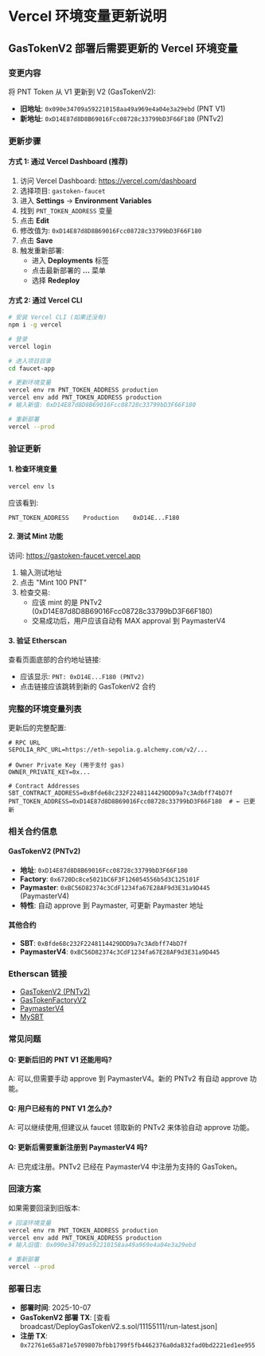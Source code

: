 # Vercel 环境变量更新说明

## GasTokenV2 部署后需要更新的 Vercel 环境变量

### 变更内容

将 PNT Token 从 V1 更新到 V2 (GasTokenV2):

- **旧地址**: `0x090e34709a592210158aa49a969e4a04e3a29ebd` (PNT V1)
- **新地址**: `0xD14E87d8D8B69016Fcc08728c33799bD3F66F180` (PNTv2)

### 更新步骤

#### 方式 1: 通过 Vercel Dashboard (推荐)

1. 访问 Vercel Dashboard: https://vercel.com/dashboard
2. 选择项目: `gastoken-faucet`
3. 进入 **Settings** → **Environment Variables**
4. 找到 `PNT_TOKEN_ADDRESS` 变量
5. 点击 **Edit**
6. 修改值为: `0xD14E87d8D8B69016Fcc08728c33799bD3F66F180`
7. 点击 **Save**
8. 触发重新部署:
   - 进入 **Deployments** 标签
   - 点击最新部署的 **...** 菜单
   - 选择 **Redeploy**

#### 方式 2: 通过 Vercel CLI

```bash
# 安装 Vercel CLI (如果还没有)
npm i -g vercel

# 登录
vercel login

# 进入项目目录
cd faucet-app

# 更新环境变量
vercel env rm PNT_TOKEN_ADDRESS production
vercel env add PNT_TOKEN_ADDRESS production
# 输入新值: 0xD14E87d8D8B69016Fcc08728c33799bD3F66F180

# 重新部署
vercel --prod
```

### 验证更新

#### 1. 检查环境变量
```bash
vercel env ls
```

应该看到:
```
PNT_TOKEN_ADDRESS    Production    0xD14E...F180
```

#### 2. 测试 Mint 功能

访问: https://gastoken-faucet.vercel.app

1. 输入测试地址
2. 点击 "Mint 100 PNT"
3. 检查交易:
   - 应该 mint 的是 PNTv2 (0xD14E87d8D8B69016Fcc08728c33799bD3F66F180)
   - 交易成功后，用户应该自动有 MAX approval 到 PaymasterV4

#### 3. 验证 Etherscan

查看页面底部的合约地址链接:
- 应该显示: `PNT: 0xD14E...F180 (PNTv2)`
- 点击链接应该跳转到新的 GasTokenV2 合约

### 完整的环境变量列表

更新后的完整配置:

```env
# RPC URL
SEPOLIA_RPC_URL=https://eth-sepolia.g.alchemy.com/v2/...

# Owner Private Key (用于支付 gas)
OWNER_PRIVATE_KEY=0x...

# Contract Addresses
SBT_CONTRACT_ADDRESS=0xBfde68c232F2248114429DDD9a7c3Adbff74bD7f
PNT_TOKEN_ADDRESS=0xD14E87d8D8B69016Fcc08728c33799bD3F66F180  # ← 已更新
```

### 相关合约信息

#### GasTokenV2 (PNTv2)
- **地址**: `0xD14E87d8D8B69016Fcc08728c33799bD3F66F180`
- **Factory**: `0x6720Dc8ce5021bC6F3F126054556b5d3C125101F`
- **Paymaster**: `0xBC56D82374c3CdF1234fa67E28AF9d3E31a9D445` (PaymasterV4)
- **特性**: 自动 approve 到 Paymaster, 可更新 Paymaster 地址

#### 其他合约
- **SBT**: `0xBfde68c232F2248114429DDD9a7c3Adbff74bD7f`
- **PaymasterV4**: `0xBC56D82374c3CdF1234fa67E28AF9d3E31a9D445`

### Etherscan 链接

- [GasTokenV2 (PNTv2)](https://sepolia.etherscan.io/address/0xD14E87d8D8B69016Fcc08728c33799bD3F66F180)
- [GasTokenFactoryV2](https://sepolia.etherscan.io/address/0x6720Dc8ce5021bC6F3F126054556b5d3C125101F)
- [PaymasterV4](https://sepolia.etherscan.io/address/0xBC56D82374c3CdF1234fa67E28AF9d3E31a9D445)
- [MySBT](https://sepolia.etherscan.io/address/0xBfde68c232F2248114429DDD9a7c3Adbff74bD7f)

### 常见问题

#### Q: 更新后旧的 PNT V1 还能用吗?
A: 可以,但需要手动 approve 到 PaymasterV4。新的 PNTv2 有自动 approve 功能。

#### Q: 用户已经有的 PNT V1 怎么办?
A: 可以继续使用,但建议从 faucet 领取新的 PNTv2 来体验自动 approve 功能。

#### Q: 更新后需要重新注册到 PaymasterV4 吗?
A: 已完成注册。PNTv2 已经在 PaymasterV4 中注册为支持的 GasToken。

### 回滚方案

如果需要回滚到旧版本:

```bash
# 回滚环境变量
vercel env rm PNT_TOKEN_ADDRESS production
vercel env add PNT_TOKEN_ADDRESS production
# 输入旧值: 0x090e34709a592210158aa49a969e4a04e3a29ebd

# 重新部署
vercel --prod
```

### 部署日志

- **部署时间**: 2025-10-07
- **GasTokenV2 部署 TX**: [查看 broadcast/DeployGasTokenV2.s.sol/11155111/run-latest.json]
- **注册 TX**: `0x72761e65a871e5709807bfbb1799f5fb4462376a0da832fad0bd2221ed1ee955`
